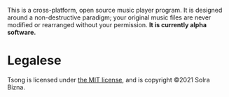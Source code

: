 This is a cross-platform, open source music player program. It is designed around a non-destructive paradigm; your original music files are never modified or rearranged without your permission. **It is currently alpha software.**

# Legalese

Tsong is licensed under [the MIT license](COPYING.md), and is copyright ©2021 Solra Bizna.
